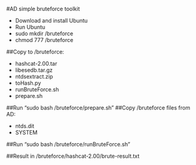 #AD simple bruteforce toolkit

* Download and install Ubuntu
* Run Ubuntu
* sudo mkdir /bruteforce
* chmod 777 /bruteforce

##Copy to /bruteforce:
* hashcat-2.00.tar
* libesedb.tar.gz
* ntdsextract.zip
* toHash.py
* runBruteForce.sh
* prepare.sh

##Run “sudo bash /bruteforce/prepare.sh”
##Copy /bruteforce files from AD:
* ntds.dit
* SYSTEM

##Run “sudo bash /bruteforce/runBruteForce.sh”

##Result in /bruteforce/hashcat-2.00/brute-result.txt

